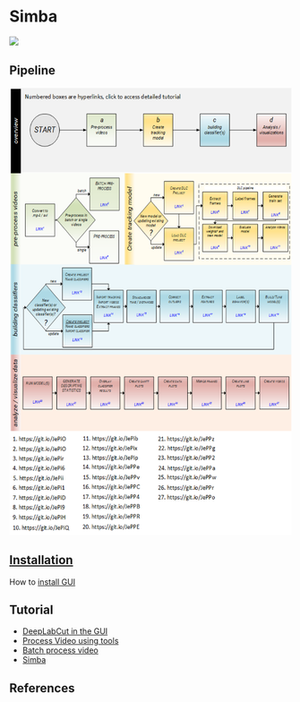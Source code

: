 # Simba

![](https://github.com/sgoldenlab/tkinter_test/blob/master/images/mouse_tracking.gif)

## Pipeline


<img src="/images/Flow_chart.png" width="750" height="800" />


## [Installation](docs/Installation.md) 

How to [install GUI](docs/Installation.md)

## Tutorial

- [DeepLabCut in the GUI](docs/Tutorial_DLC.md)
- [Process Video using tools](docs/Tutorial_tools.md)
- [Batch process video](docs/tutorial_process_videos.md)
- [Simba](docs/tutorial.md)


## References
